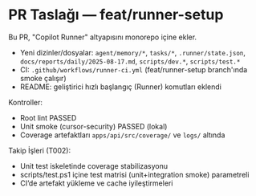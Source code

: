 # PR Taslağı — feat/runner-setup

Bu PR, "Copilot Runner" altyapısını monorepo içine ekler.

- Yeni dizinler/dosyalar: `agent/memory/*`, `tasks/*`, `.runner/state.json`, `docs/reports/daily/2025-08-17.md`, `scripts/dev.*`, `scripts/test.*`
- CI: `.github/workflows/runner-ci.yml` (feat/runner-setup branch'ında smoke çalışır)
- README: geliştirici hızlı başlangıç (Runner) komutları eklendi

Kontroller:
- Root lint PASSED
- Unit smoke (cursor-security) PASSED (lokal)
- Coverage artefaktları `apps/api/src/coverage/` ve `logs/` altında

Takip İşleri (T002):
- Unit test iskeletinde coverage stabilizasyonu
- scripts/test.ps1 içine test matrisi (unit+integration smoke) parametreli
- CI’de artefakt yükleme ve cache iyileştirmeleri
